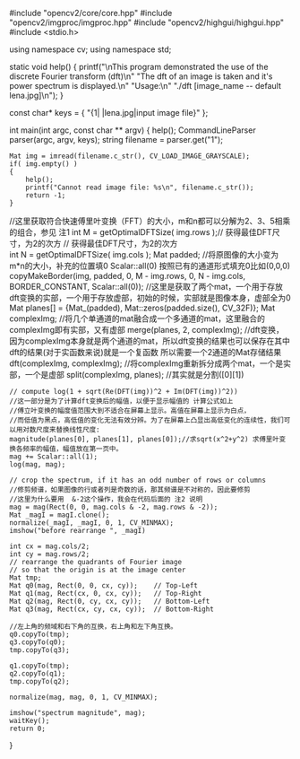 #include "opencv2/core/core.hpp"
#include "opencv2/imgproc/imgproc.hpp"
#include "opencv2/highgui/highgui.hpp"
#include <stdio.h>

using namespace cv;
using namespace std;

static void help()
{
    printf("\nThis program demonstrated the use of the discrete Fourier transform (dft)\n"
           "The dft of an image is taken and it's power spectrum is displayed.\n"
           "Usage:\n"
            "./dft [image_name -- default lena.jpg]\n");
}

const char* keys =
{
    "{1| |lena.jpg|input image file}"
};

int main(int argc, const char ** argv)
{
    help();
    CommandLineParser parser(argc, argv, keys);
    string filename = parser.get<string>("1");

    Mat img = imread(filename.c_str(), CV_LOAD_IMAGE_GRAYSCALE);
    if( img.empty() )
    {
        help();
        printf("Cannot read image file: %s\n", filename.c_str());
        return -1;
    }
//这里获取符合快速傅里叶变换（FFT）的大小，m和n都可以分解为2、3、5相乘的组合，参见 注1
    int M = getOptimalDFTSize( img.rows );// 获得最佳DFT尺寸，为2的次方  // 获得最佳DFT尺寸，为2的次方  
    int N = getOptimalDFTSize( img.cols );
    Mat padded;
//将原图像的大小变为m*n的大小，补充的位置填0 Scalar::all(0) 按照已有的通道形式填充0比如(0,0,0)
    copyMakeBorder(img, padded, 0, M - img.rows, 0, N - img.cols, BORDER_CONSTANT, Scalar::all(0));
//这里是获取了两个mat，一个用于存放dft变换的实部，一个用于存放虚部，初始的时候，实部就是图像本身，虚部全为0
    Mat planes[] = {Mat_<float>(padded), Mat::zeros(padded.size(), CV_32F)};
    Mat complexImg;
//将几个单通道的mat融合成一个多通道的mat，这里融合的complexImg即有实部，又有虚部
    merge(planes, 2, complexImg);
//dft变换，因为complexImg本身就是两个通道的mat，所以dft变换的结果也可以保存在其中 dft的结果(对于实函数来说)就是一个复函数 所以需要一个2通道的Mat存储结果
    dft(complexImg, complexImg);
    //将complexImg重新拆分成两个mat，一个是实部，一个是虚部
    split(complexImg, planes); //其实就是分割([0][1])

    // compute log(1 + sqrt(Re(DFT(img))^2 + Im(DFT(img))^2))
    //这一部分是为了计算dft变换后的幅值，以便于显示幅值的 计算公式如上
    //傅立叶变换的幅度值范围大到不适合在屏幕上显示。高值在屏幕上显示为白点，  
    //而低值为黑点，高低值的变化无法有效分辨。为了在屏幕上凸显出高低变化的连续性，我们可以用对数尺度来替换线性尺度:  
    magnitude(planes[0], planes[1], planes[0]);//求sqrt(x^2+y^2) 求傅里叶变换各频率的幅值，幅值放在第一页中。
    mag += Scalar::all(1);
    log(mag, mag);

    // crop the spectrum, if it has an odd number of rows or columns
    //修剪频谱，如果图像的行或者列是奇数的话，那其频谱是不对称的，因此要修剪
    //这里为什么要用  &-2这个操作，我会在代码后面的 注2 说明
    mag = mag(Rect(0, 0, mag.cols & -2, mag.rows & -2));
    Mat _magI = magI.clone();
    normalize(_magI, _magI, 0, 1, CV_MINMAX);
    imshow("before rearrange ", _magI)

    int cx = mag.cols/2;
    int cy = mag.rows/2;
    // rearrange the quadrants of Fourier image
    // so that the origin is at the image center
    Mat tmp;
    Mat q0(mag, Rect(0, 0, cx, cy));    // Top-Left
    Mat q1(mag, Rect(cx, 0, cx, cy));   // Top-Right
    Mat q2(mag, Rect(0, cy, cx, cy));   // Bottom-Left
    Mat q3(mag, Rect(cx, cy, cx, cy));  // Bottom-Right

    //左上角的频域和右下角的互换，右上角和左下角互换。
    q0.copyTo(tmp);
    q3.copyTo(q0);
    tmp.copyTo(q3);

    q1.copyTo(tmp);
    q2.copyTo(q1);
    tmp.copyTo(q2);

    normalize(mag, mag, 0, 1, CV_MINMAX);

    imshow("spectrum magnitude", mag);
    waitKey();
    return 0;
}